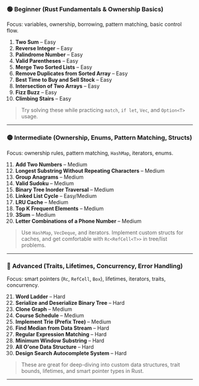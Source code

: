 ### 🟢 **Beginner (Rust Fundamentals & Ownership Basics)**

Focus: variables, ownership, borrowing, pattern matching, basic control flow.

1. **Two Sum** – Easy
2. **Reverse Integer** – Easy
3. **Palindrome Number** – Easy
4. **Valid Parentheses** – Easy
5. **Merge Two Sorted Lists** – Easy
6. **Remove Duplicates from Sorted Array** – Easy
7. **Best Time to Buy and Sell Stock** – Easy
8. **Intersection of Two Arrays** – Easy
9. **Fizz Buzz** – Easy
10. **Climbing Stairs** – Easy

> Try solving these while practicing `match`, `if let`, `Vec`, and `Option<T>` usage.

---

### 🟡 **Intermediate (Ownership, Enums, Pattern Matching, Structs)**

Focus: ownership rules, pattern matching, `HashMap`, iterators, enums.

11. **Add Two Numbers** – Medium
12. **Longest Substring Without Repeating Characters** – Medium
13. **Group Anagrams** – Medium
14. **Valid Sudoku** – Medium
15. **Binary Tree Inorder Traversal** – Medium
16. **Linked List Cycle** – Easy/Medium
17. **LRU Cache** – Medium
18. **Top K Frequent Elements** – Medium
19. **3Sum** – Medium
20. **Letter Combinations of a Phone Number** – Medium

> Use `HashMap`, `VecDeque`, and iterators. Implement custom structs for caches, and get comfortable with `Rc<RefCell<T>>` in tree/list problems.

---

### 🔴 **Advanced (Traits, Lifetimes, Concurrency, Error Handling)**

Focus: smart pointers (`Rc`, `RefCell`, `Box`), lifetimes, iterators, traits, concurrency.

21. **Word Ladder** – Hard
22. **Serialize and Deserialize Binary Tree** – Hard
23. **Clone Graph** – Medium
24. **Course Schedule** – Medium
25. **Implement Trie (Prefix Tree)** – Medium
26. **Find Median from Data Stream** – Hard
27. **Regular Expression Matching** – Hard
28. **Minimum Window Substring** – Hard
29. **All O'one Data Structure** – Hard
30. **Design Search Autocomplete System** – Hard

> These are great for deep-diving into custom data structures, trait bounds, lifetimes, and smart pointer types in Rust.

---
